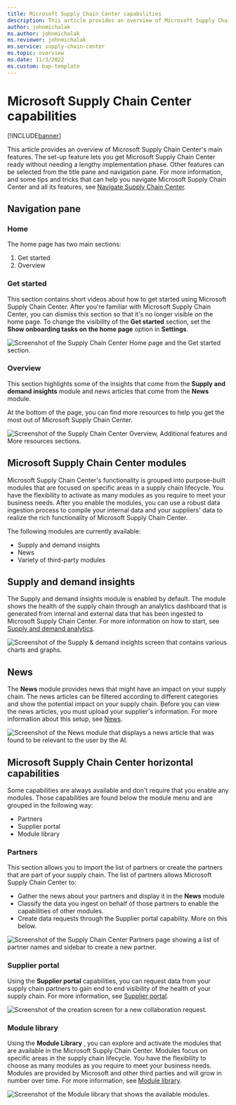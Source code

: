 ```yaml
---
title: Microsoft Supply Chain Center capabilities
description: This article provides an overview of Microsoft Supply Chain Center's main features. 
author: johnmichalak
ms.author: johnmichalak
ms.reviewer: johnmichalak
ms.service: supply-chain-center
ms.topic: overview
ms.date: 11/3/2022
ms.custom: bap-template
---
```


# Microsoft Supply Chain Center capabilities

[!INCLUDE[banner](../includes/banner.md)]

This article provides an overview of Microsoft Supply Chain Center's main features. The set-up feature lets you get Microsoft Supply Chain Center ready without needing a lengthy implementation phase. Other features can be selected from the title pane and navigation pane. For more information, and some tips and tricks that can help you navigate Microsoft Supply Chain Center and all its features, see [Navigate Supply Chain Center](../get-started/navigate.md).

## Navigation pane

### Home

The home page has two main sections:

1. Get started
1. Overview

### Get started

This section contains short videos about how to get started using Microsoft Supply Chain Center. After you're familiar with Microsoft Supply Chain Center, you can dismiss this section so that it's no longer visible on the home page. To change the visibility of the **Get started** section, set the **Show onboarding tasks on the home page** option in **Settings**.

![Screenshot of the Supply Chain Center Home page and the Get started section.](media/homescreen-get-started.png)

### Overview

This section highlights some of the insights that come from the **Supply and demand insights** module and news articles that come from the **News** module.

At the bottom of the page, you can find more resources to help you get the most out of Microsoft Supply Chain Center.

![Screenshot of the Supply Chain Center Overview, Additional features and More resources sections.](media/homescreen-overview.png)

## Microsoft Supply Chain Center modules

Microsoft Supply Chain Center's functionality is grouped into purpose-built modules that are focused on specific areas in a supply chain lifecycle. You have the flexibility to activate as many modules as you require to meet your business needs. After you enable the modules, you can use a robust data ingestion process to compile your internal data and your suppliers' data to realize the rich functionality of Microsoft Supply Chain Center.

The following modules are currently available:

- Supply and demand insights
- News
- Variety of third-party modules

## Supply and demand insights

The Supply and demand insights module is enabled by default. The module shows the health of the supply chain through an analytics dashboard that is generated from internal and external data that has been ingested to Microsoft Supply Chain Center. For more information on how to start, see [Supply and demand analytics](../use/supply-and-demand.md).

![Screenshot of the Supply & demand insights screen that contains various charts and graphs.](media/supply-and-demand-overview.png)

## News

The **News** module provides news that might have an impact on your supply chain. The news articles can be filtered according to different categories and show the potential impact on your supply chain. Before you can view the news articles, you must upload your supplier's information. For more information about this setup, see [News](../use/news.md).

![Screenshot of the News module that displays a news article that was found to be relevant to the user by the AI.](media/news-list.png)

## Microsoft Supply Chain Center horizontal capabilities

Some capabilities are always available and don't require that you enable any modules. Those capabilities are found below the module menu and are grouped in the following way:

- Partners
- Supplier portal
- Module library

### Partners

This section allows you to import the list of partners or create the partners that are part of your supply chain. The list of partners allows Microsoft Supply Chain Center to:

- Gather the news about your partners and display it in the **News** module
- Classify the data you ingest on behalf of those partners to enable the capabilities of other modules.
- Create data requests through the Supplier portal capability. More on this below.

![Screenshot of the Supply Chain Center Partners page showing a list of partner names and sidebar to create a new partner.](media/supplier-portal-new-partner-no-red.png)

### Supplier portal

Using the **Supplier portal** capabilities, you can request data from your supply chain partners to gain end to end visibility of the health of your supply chain. For more information, see [Supplier portal](../use/supplier-portal.md).

![Screenshot of the creation screen for a new collaboration request.](media/supplier-portal-new-collaboration.png)

### Module library

Using the **Module Library** , you can explore and activate the modules that are available in the Microsoft Supply Chain Center. Modules focus on specific areas in the supply chain lifecycle. You have the flexibility to choose as many modules as you require to meet your business needs. Modules are provided by Microsoft and other third parties and will grow in number over time. For more information, see [Module library](../use/module-library.md).

![Screenshot of the Module library that shows the available modules.](media/module-library-modules-list.png)
